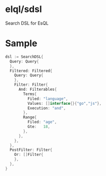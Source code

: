 elql/sdsl
=============

Search DSL for EsQL

Sample
=============

```go
dsl := SearchDSL{
  Query: Query{
  },
  Filtered: Filtered{
    Query: Query{
    },
    Filter: Filter{
      And: Filterables{
        Terms{
          Filed: "language",
          Values: []interface{}{"go","js"},
          Execution: "and",
        },
        Range{
          Filed: "age",
          Gte:   18,
        },
      },
    },
  },
  PostFilter: Filter{
    Or: []Filter{
    },
  },
}
```

